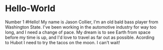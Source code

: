 # Hello-World
Number 1
#Hello! My name is Jason Collier, I'm an old bald bass player from Washington State. I've been working in the automotive industry for way too long, and I need a change of pace. My dream is to see Earth from space before my time is up, and I'd love to travel as far out as possible. Acording to Hubot I need to try the tacos on the moon. I can't wait!
